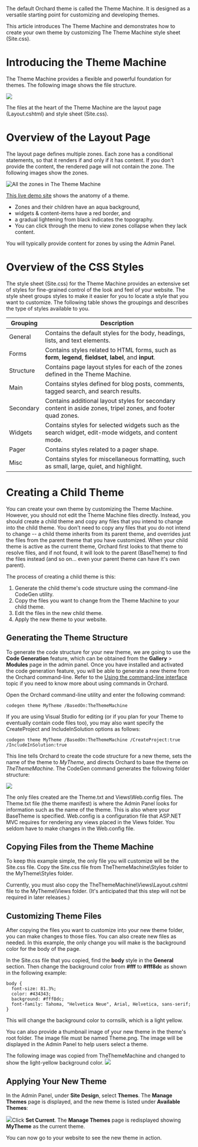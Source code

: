
The default Orchard theme is called the Theme Machine. It is designed as a versatile starting point for customizing and developing themes. 

This article introduces The Theme Machine and demonstrates how to create your own theme by customizing The Theme Machine style sheet (Site.css).

# Introducing the Theme Machine
The Theme Machine provides a flexible and powerful foundation for themes. The following image shows the file structure.

![](../Upload/screenshots/ThemeMachine_structure.PNG)

The files at the heart of the Theme Machine are the layout page (Layout.cshtml) and style sheet (Site.css).

# Overview of the Layout Page
The layout page defines multiple zones. Each zone has a conditional statements, so that it renders if and only if it has content. If you don't provide the content, the rendered page will not contain the zone. The following images show the zones.

![All the zones in The Theme Machine](../Attachments/Anatomy-of-a-theme/TheThemeMachineZoneScreenshot.PNG)

[This live demo site](https://orchard-theme-machine-designer.azurewebsites.net/ "The Theme Machine Designer") shows the anatomy of a theme.

- Zones and their children have an aqua background,
- widgets & content-items have a red border, and
- a gradual lightening from black indicates the topography.
- You can click through the menu to view zones collapse when they lack content.

You will typically provide content for zones by using the Admin Panel. 

# Overview of the CSS Styles
The style sheet (Site.css) for the Theme Machine provides an extensive set of styles for fine-grained control of the look and feel of your website. The style sheet groups styles to make it easier for you to locate a style that you want to customize. The following table shows the groupings and describes the type of styles available to you.

Grouping  | Description
--------- | ------------------------------------------------------------------------------------------------------------
General   | Contains the default styles for the body, headings, lists, and text elements.
Forms     | Contains styles related to HTML forms, such as **form**, **legend**, **fieldset**, **label**, and **input**.
Structure | Contains page layout styles for each of the zones defined in the Theme Machine.
Main      | Contains styles defined for blog posts, comments, tagged search, and search results.
Secondary | Contains additional layout styles for secondary content in aside zones, tripel zones, and footer quad zones.
Widgets   | Contains styles for selected widgets such as the search widget, edit-mode widgets, and content mode.
Pager     | Contains styles related to a pager shape.
Misc      | Contains styles for miscellaneous formatting, such as small, large, quiet, and highlight.

# Creating a Child Theme
You can create your own theme by customizing the Theme Machine. However, you should not edit the Theme Machine files directly. Instead, you should create a child theme and copy any files that you intend to change into the child theme. You don't need to copy any files that you do not intend to change -- a child theme inherits from its parent theme, and overrides just the files from the parent theme that you have customized.  When your child theme is active as the current theme, Orchard first looks to that theme to resolve files, and if not found, it will look to the parent (BaseTheme) to find the files instead (and so on... even your parent theme can have it's own parent).

The process of creating a child theme is this:

1. Generate the child theme's code structure using the command-line CodeGen utility.
2. Copy the files you want to change from the Theme Machine to your child theme.
3. Edit the files in the new child theme.
4. Apply the new theme to your website.


## Generating the Theme Structure
To generate the code structure for your new theme, we are going to use the **Code Generation** feature, which can be obtained from the **Gallery** > **Modules** page in the admin panel.  Once you have installed and activated the code generation feature, you will be able to generate a new theme from the Orchard command-line.  Refer to the [Using the command-line interface](Using-the-command-line-interface) topic if you need to know more about using commands in Orchard.

Open the Orchard command-line utility and enter the following command:

    
    codegen theme MyTheme /BasedOn:TheThemeMachine


If you are using Visual Studio for editing (or if you plan for your Theme to eventually contain code files too), you may also want specify the CreateProject and IncludeInSolution options as follows:

    
    codegen theme MyTheme /BasedOn:TheThemeMachine /CreateProject:true /IncludeInSolution:true



This line tells Orchard to create the code structure for a new theme, sets the name of the theme to _MyTheme_, and directs Orchard to base the theme on _TheThemeMachine_. The CodeGen command generates the following folder structure:

![](../Upload/screenshots/NewTheme_structure.PNG)

The only files created are the Theme.txt and Views\Web.config files. The Theme.txt file (the theme manifest) is where the Admin Panel looks for information such as the name of the theme.  This is also where your BaseTheme is specified. Web.config is a configuration file that ASP.NET MVC requires for rendering any views placed in the Views folder. You seldom have to make changes in the Web.config file. 


## Copying Files from the Theme Machine
To keep this example simple, the only file you will customize will be the Site.css file. Copy the Site.css file from TheThemeMachine\Styles folder to the MyTheme\Styles folder.

Currently, you must also copy the TheThemeMachine\Views\Layout.cshtml file to the MyTheme\Views folder. (It's anticipated that this step will not be required in later releases.)


## Customizing Theme Files
After copying the files you want to customize into your new theme folder, you can make changes to those files. You can also create new files as needed. In this example, the only change you will make is the background color for the body of the page. 

In the Site.css file that you copied, find the **body** style in the **General** section. Then change the background color from **#fff** to **#fff8dc** as shown in the following example:

    body { 
      font-size: 81.3%;
      color: #434343;
      background: #fff8dc; 
      font-family: Tahoma, "Helvetica Neue", Arial, Helvetica, sans-serif;
    }
This will change the background color to cornsilk, which is a light yellow.

You can also provide a thumbnail image of your new theme in the theme's root folder. The image file must be named Theme.png. The image will be displayed in the Admin Panel to help users select a theme.

The following image was copied from TheThemeMachine and changed to show the light-yellow background color. 
![](../Upload/screenshots/NewTheme_thumbnail.PNG)

## Applying Your New Theme
In the Admin Panel, under **Site Design**, select **Themes**. The **Manage Themes** page is displayed, and the new theme is listed under **Available Themes**:


![](../Upload/screenshots/themes_available.png)Click **Set Current**. The **Manage Themes** page is redisplayed showing **MyTheme** as the current theme.

You can now go to your website to see the new theme in action. 
